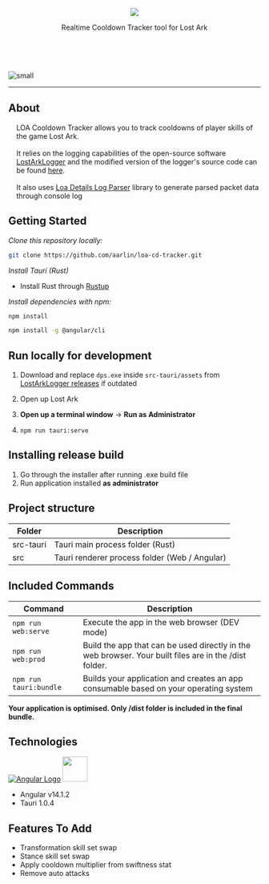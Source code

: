 <p align="center">
  <img src="https://user-images.githubusercontent.com/5667435/187566448-92afef6a-0a07-4d7f-be14-f1523095c573.png" />
  <p align="center">Realtime Cooldown Tracker tool for Lost Ark</p>

  <br />
  <br />

  <!-- <a href="https://github.com/karaeren/loa-cd-tracker/releases/latest">
    <img src="https://img.shields.io/github/downloads/aarlin/loa-cd-tracker/total?style=for-the-badge" />
  </a> -->

  <br />

  <!-- <img src="https://img.shields.io/github/package-json/v/karaeren/loa-details?style=flat-square" /> -->
</p>

![small](https://user-images.githubusercontent.com/5667435/187566044-e150408b-4d5d-4bec-b8b8-211f1dfaf1d1.png)

<hr />

## About

<p style="margin-left: 16px; margin-top: 16px" class="text-body1">
LOA Cooldown Tracker allows you to track cooldowns of player skills of the game Lost Ark.
<br />
<br />
It relies on the logging capabilities of the open-source software
<a href="https://github.com/shalzuth/LostArkLogger" class="custom-link" >LostArkLogger</a> and the modified version of the logger's source code can be found <a href="https://github.com/karaeren/LostArkLogger" class="custom-link">here</a>.
<br/>
<br/>
It also uses <a href="https://github.com/karaeren/loa-details-log-parser" class="custom-link">Loa Details Log Parser</a> library to generate parsed packet data through console log
</p>

## Getting Started

*Clone this repository locally:*

``` bash
git clone https://github.com/aarlin/loa-cd-tracker.git
```

*Install Tauri (Rust)*

- Install Rust through [Rustup](https://rustup.rs/)  

*Install dependencies with npm:*

``` bash
npm install
```

``` bash
npm install -g @angular/cli
```

## Run locally for development

1. Download and replace `dps.exe` inside `src-tauri/assets` from [LostArkLogger releases](https://github.com/shalzuth/LostArkLogger/releases) if outdated  
2. Open up Lost Ark  

3. **Open up a terminal window** -> **Run as Administrator**
4. `npm run tauri:serve`  

## Installing release build

1. Go through the installer after running .exe build file
2. Run application installed **as administrator**
 
## Project structure

| Folder    | Description                                   |
|-----------|-----------------------------------------------|
| src-tauri | Tauri main process folder (Rust)              |
| src       | Tauri renderer process folder (Web / Angular) |

## Included Commands

| Command                 | Description                                                                                           |
|-------------------------|-------------------------------------------------------------------------------------------------------|
| `npm run web:serve`     | Execute the app in the web browser (DEV mode)                                                         |
| `npm run web:prod`      | Build the app that can be used directly in the web browser. Your built files are in the /dist folder. |
| `npm run tauri:bundle`  | Builds your application and creates an app consumable based on your operating system                  |

**Your application is optimised. Only /dist folder is included in the final bundle.**

## Technologies 

[![Angular Logo](https://www.vectorlogo.zone/logos/angular/angular-icon.svg)](https://angular.io/) <img src="https://raw.githubusercontent.com/gilbarbara/logos/master/logos/tauri.svg" width="50">

- Angular v14.1.2
- Tauri 1.0.4

## Features To Add

- Transformation skill set swap
- Stance skill set swap
- Apply cooldown multiplier from swiftness stat
- Remove auto attacks
